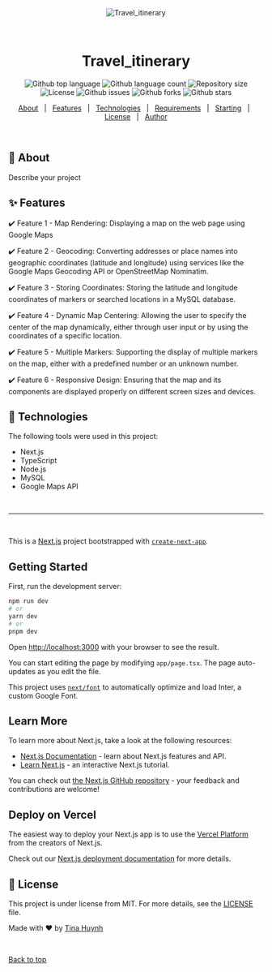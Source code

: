 <div align="center" id="top"> 
  <img src="./.github/app.gif" alt="Travel_itinerary" />

  &#xa0;

  <!-- <a href="https://travel_itinerary.netlify.app">Demo</a> -->
</div>

<h1 align="center">Travel_itinerary</h1>

<p align="center">
  <img alt="Github top language" src="https://img.shields.io/github/languages/top/tmchuynh/travel_itinerary?color=56BEB8">

  <img alt="Github language count" src="https://img.shields.io/github/languages/count/tmchuynh/travel_itinerary?color=56BEB8">

  <img alt="Repository size" src="https://img.shields.io/github/repo-size/tmchuynh/travel_itinerary?color=56BEB8">

  <img alt="License" src="https://img.shields.io/github/license/tmchuynh/travel_itinerary?color=56BEB8">

  <img alt="Github issues" src="https://img.shields.io/github/issues/tmchuynh/travel_itinerary?color=56BEB8" />

  <img alt="Github forks" src="https://img.shields.io/github/forks/tmchuynh/travel_itinerary?color=56BEB8" />

  <img alt="Github stars" src="https://img.shields.io/github/stars/tmchuynh/travel_itinerary?color=56BEB8" />
</p>

<!-- Status -->

<!-- <h4 align="center"> 
	🚧  Travel_itinerary 🚀 Under construction...  🚧
</h4> 

<hr> -->

<p align="center">
  <a href="#dart-about">About</a> &#xa0; | &#xa0; 
  <a href="#sparkles-features">Features</a> &#xa0; | &#xa0;
  <a href="#rocket-technologies">Technologies</a> &#xa0; | &#xa0;
  <a href="#white_check_mark-requirements">Requirements</a> &#xa0; | &#xa0;
  <a href="#checkered_flag-starting">Starting</a> &#xa0; | &#xa0;
  <a href="#memo-license">License</a> &#xa0; | &#xa0;
  <a href="https://github.com/tmchuynh" target="_blank">Author</a>
</p>

<br>

## :dart: About ##

Describe your project

## :sparkles: Features ##

:heavy_check_mark: Feature 1 - Map Rendering: Displaying a map on the web page using Google Maps

:heavy_check_mark: Feature 2 - Geocoding: Converting addresses or place names into geographic coordinates (latitude and longitude) using services like the Google Maps Geocoding API or OpenStreetMap Nominatim.

:heavy_check_mark: Feature 3 - Storing Coordinates: Storing the latitude and longitude coordinates of markers or searched locations in a MySQL database.

:heavy_check_mark: Feature 4 - Dynamic Map Centering: Allowing the user to specify the center of the map dynamically, either through user input or by using the coordinates of a specific location.

:heavy_check_mark: Feature 5 - Multiple Markers: Supporting the display of multiple markers on the map, either with a predefined number or an unknown number.

:heavy_check_mark: Feature 6 - Responsive Design: Ensuring that the map and its components are displayed properly on different screen sizes and devices.

## :rocket: Technologies ##

The following tools were used in this project:

- Next.js
- TypeScript
- Node.js
- MySQL
- Google Maps API

<br>
<hr>
<br>

This is a [Next.js](https://nextjs.org/) project bootstrapped with [`create-next-app`](https://github.com/vercel/next.js/tree/canary/packages/create-next-app).

## Getting Started

First, run the development server:

```bash
npm run dev
# or
yarn dev
# or
pnpm dev
```

Open [http://localhost:3000](http://localhost:3000) with your browser to see the result.

You can start editing the page by modifying `app/page.tsx`. The page auto-updates as you edit the file.

This project uses [`next/font`](https://nextjs.org/docs/basic-features/font-optimization) to automatically optimize and load Inter, a custom Google Font.

## Learn More

To learn more about Next.js, take a look at the following resources:

- [Next.js Documentation](https://nextjs.org/docs) - learn about Next.js features and API.
- [Learn Next.js](https://nextjs.org/learn) - an interactive Next.js tutorial.

You can check out [the Next.js GitHub repository](https://github.com/vercel/next.js/) - your feedback and contributions are welcome!

## Deploy on Vercel

The easiest way to deploy your Next.js app is to use the [Vercel Platform](https://vercel.com/new?utm_medium=default-template&filter=next.js&utm_source=create-next-app&utm_campaign=create-next-app-readme) from the creators of Next.js.

Check out our [Next.js deployment documentation](https://nextjs.org/docs/deployment) for more details.

## :memo: License ##

This project is under license from MIT. For more details, see the [LICENSE](LICENSE.md) file.


Made with :heart: by <a href="https://github.com/tmchuynh" target="_blank">Tina Huynh</a>

&#xa0;

<a href="#top">Back to top</a>
